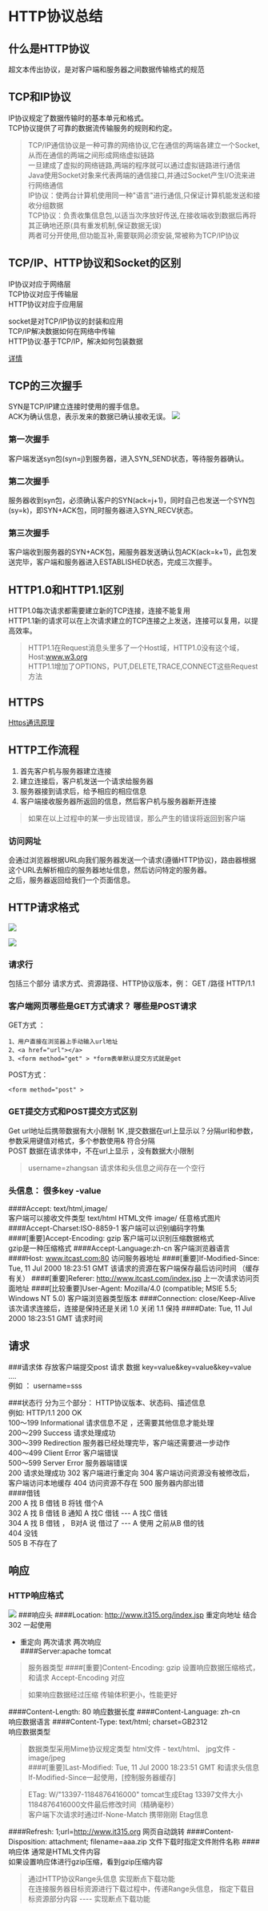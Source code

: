 # HTTP协议总结 #
## 什么是HTTP协议 ##
超文本传出协议，是对客户端和服务器之间数据传输格式的规范  

[](http://i4.piimg.com/de411b8a708ddf0e.png)  

## TCP和IP协议 ##
IP协议规定了数据传输时的基本单元和格式。  
TCP协议提供了可靠的数据流传输服务的规则和约定。  

> TCP/IP通信协议是一种可靠的网络协议,它在通信的两端各建立一个Socket,从而在通信的两端之间形成网络虚拟链路  
> 一旦建成了虚拟的网络链路,两端的程序就可以通过虚拟链路进行通信  
> Java使用Socket对象来代表两端的通信接口,并通过Socket产生I/O流来进行网络通信  
> IP协议：使两台计算机使用同一种"语言"进行通信,只保证计算机能发送和接收分组数据  
> TCP协议：负责收集信息包,以适当次序放好传送,在接收端收到数据后再将其正确地还原(具有重发机制,保证数据无误)  
> 两者可分开使用,但功能互补,需要联网必须安装,常被称为TCP/IP协议  

## TCP/IP、HTTP协议和Socket的区别 ##
IP协议对应于网络层  
TCP协议对应于传输层  
HTTP协议对应于应用层  

socket是对TCP/IP协议的封装和应用  
TCP/IP解决数据如何在网络中传输  
HTTP协议:基于TCP/IP，解决如何包装数据  

[详情](http://jingyan.baidu.com/article/08b6a591e07ecc14a80922f1.html)

## TCP的三次握手 ##
SYN是TCP/IP建立连接时使用的握手信息。  
ACK为确认信息，表示发来的数据已确认接收无误。
![](http://i4.piimg.com/5c06ed1ed3ce553f.png)  

### 第一次握手 ###
客户端发送syn包(syn=j)到服务器，进入SYN_SEND状态，等待服务器确认。  

### 第二次握手 ###
服务器收到syn包，必须确认客户的SYN(ack=j+1)，同时自己也发送一个SYN包(sy=k)，即SYN+ACK包，同时服务器进入SYN_RECV状态。  

### 第三次握手 ###
客户端收到服务器的SYN+ACK包，厢服务器发送确认包ACK(ack=k+1)，此包发送完毕，客户端和服务器进入ESTABLISHED状态，完成三次握手。  


## HTTP1.0和HTTP1.1区别 ##
HTTP1.0每次请求都需要建立新的TCP连接，连接不能复用  
HTTP1.1新的请求可以在上次请求建立的TCP连接之上发送，连接可以复用，以提高效率。

> HTTP1.1在Request消息头里多了一个Host域，HTTP1.0没有这个域，Host:www.w3.org  
> HTTP1.1增加了OPTIONS，PUT,DELETE,TRACE,CONNECT这些Request方法   

## HTTPS ##
[Https通讯原理](http://jingyan.baidu.com/article/2fb0ba4048e15500f3ec5f7e.html) 

## HTTP工作流程 ##

1. 首先客户机与服务器建立连接
2. 建立连接后，客户机发送一个请求给服务器
3. 服务器接到请求后，给予相应的相应信息  
4. 客户端接收服务器所返回的信息，然后客户机与服务器断开连接  

> 如果在以上过程中的某一步出现错误，那么产生的错误将返回到客户端  

### 访问网址 ###
会通过浏览器根据URL向我们服务器发送一个请求(遵循HTTP协议)，路由器根据这个URL去解析相应的服务器地址信息，然后访问特定的服务器。  
之后，服务器返回给我们一个页面信息。  

## HTTP请求格式 ##
![](http://i4.piimg.com/3683525f07cd2ce7.png)  

![](http://i4.piimg.com/2d3f9276bf830489.png)  

### 请求行 ###
包括三个部分 请求方式、资源路径、HTTP协议版本，例： GET /路径 HTTP/1.1  
### 客户端网页哪些是GET方式请求？ 哪些是POST请求 ###
GET方式 ：

	1、用户直接在浏览器上手动输入url地址  
	2、<a href="url"></a>  
	3、<form method="get" > *form表单默认提交方式就是get 
POST方式： 
	
	<form method="post" >   

### GET提交方式和POST提交方式区别 ###
Get url地址后携带数据有大小限制 1K ,提交数据在url上显示以？分隔url和参数，参数采用键值对格式，多个参数使用& 符合分隔  
POST 数据在请求体中，不在url上显示 ，没有数据大小限制

> username=zhangsan 请求体和头信息之间存在一个空行 

### 头信息： 很多key -value  ###

####Accept: text/html,image/   
客户端可以接收文件类型 text/html HTML文件 image/ 任意格式图片
####Accept-Charset:ISO-8859-1
客户端可以识别编码字符集    
####[重要]Accept-Encoding: gzip
客户端可以识别压缩数据格式  
gzip是一种压缩格式 
####Accept-Language:zh-cn
客户端浏览器语言 
####Host: www.itcast.com:80
访问服务器地址 
####[重要]If-Modified-Since: Tue, 11 Jul 2000 18:23:51 GMT
该请求的资源在客户端保存最后访问时间 （缓存有关）
####[重要]Referer: http://www.itcast.com/index.jsp
上一次请求访问页面地址 
####[比较重要]User-Agent: Mozilla/4.0 (compatible; MSIE 5.5; Windows NT 5.0)
客户端浏览器类型版本 
####Connection: close/Keep-Alive
该次请求连接后，连接是保持还是关闭 1.0 关闭 1.1 保持 
####Date: Tue, 11 Jul 2000 18:23:51 GMT
请求时间 

## 请求 ##
###请求体
 	存放客户端提交post 请求 数据
	key=value&key=value&key=value ....   
	例如 ： username=sss 

###状态行 
分为三个部分： HTTP协议版本、状态码、描述信息  
例如: HTTP/1.1 200 OK   
100～199 Informational  请求信息不足 ，还需要其他信息才能处理  
200～299 Success  请求处理成功  
300～399 Redirection 服务器已经处理完毕，客户端还需要进一步动作  
400～499 Client Error  客户端错误  
500～599 Server Error  服务器端错误  
200 请求处理成功 302 客户端进行重定向 304 客户端访问资源没有被修改后，客户端访问本地缓存   404 访问资源不存在 500 服务器内部出错  
####借钱  
200  A 找 B 借钱 B 将钱 借个A   
302  A 找 B 借钱 B 通知 A 找C 借钱 --- A 找C 借钱  
304  A 找 B 借钱 ， B对A 说 借过了 --- A 使用 之前从B 借的钱  
404  没钱  
505  B 不存在了  

## 响应 ##
### HTTP响应格式 ###
![](http://i4.piimg.com/5f51c477b2288f11.png)
###响应头
####Location: http://www.it315.org/index.jsp
重定向地址 结合 302 一起使用  
* 重定向 两次请求 两次响应  
####Server:apache tomcat

> 服务器类型
####[重要]Content-Encoding: gzip
设置响应数据压缩格式，和请求 Accept-Encoding 对应  

> 如果响应数据经过压缩 传输体积更小，性能更好  

####Content-Length: 80
响应数据长度
####Content-Language: zh-cn  
响应数据语言
####Content-Type: text/html; charset=GB2312  
响应数据类型 
> 数据类型采用Mime协议规定类型 html文件 - text/html、 jpg文件 - image/jpeg  
####[重要]Last-Modified: Tue, 11 Jul 2000 18:23:51 GMT
和请求头信息 If-Modified-Since一起使用，[控制服务器缓存]

> ETag: W/"13397-1184876416000" tomcat生成Etag 13397文件大小 1184876416000文件最后修改时间（精确毫秒）  
> 客户端下次请求时通过If-None-Match 携带刚刚 Etag信息 

####Refresh: 1;url=http://www.it315.org
网页自动跳转 
####Content-Disposition: attachment; filename=aaa.zip
文件下载时指定文件附件名称
####响应体
通常是HTML文件内容  
如果设置响应体进行gzip压缩，看到gzip压缩内容

>通过HTTP协议Range头信息 实现断点下载功能  
>在连接服务器目标资源进行下载过程中，传递Range头信息， 指定下载目标资源部分内容 ---- 实现断点下载功能 

 
